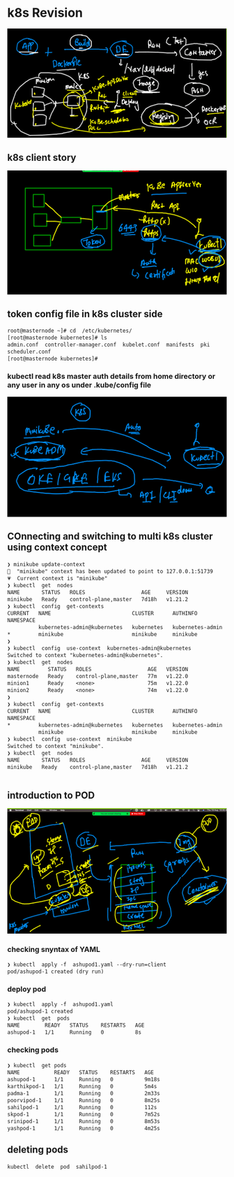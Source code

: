 # k8s Revision 

<img src="k8srev.png">

## k8s client story 

<img src="clientk8s.png">

## token config file in k8s cluster side 

```
root@masternode ~]# cd  /etc/kubernetes/
[root@masternode kubernetes]# ls
admin.conf  controller-manager.conf  kubelet.conf  manifests  pki  scheduler.conf
[root@masternode kubernetes]# 

```

### kubectl read  k8s master auth details  from  home directory or any user in any os under .kube/config file 

<img src="config.png">

## COnnecting and switching to multi k8s cluster using context concept 

```
❯ minikube update-context
🎉  "minikube" context has been updated to point to 127.0.0.1:51739
💗  Current context is "minikube"
❯ kubectl  get  nodes
NAME       STATUS   ROLES                  AGE     VERSION
minikube   Ready    control-plane,master   7d18h   v1.21.2
❯ kubectl  config  get-contexts
CURRENT   NAME                          CLUSTER      AUTHINFO           NAMESPACE
          kubernetes-admin@kubernetes   kubernetes   kubernetes-admin   
*         minikube                      minikube     minikube           
❯ 
❯ kubectl  config  use-context  kubernetes-admin@kubernetes
Switched to context "kubernetes-admin@kubernetes".
❯ kubectl  get  nodes
NAME         STATUS   ROLES                  AGE   VERSION
masternode   Ready    control-plane,master   77m   v1.22.0
minion1      Ready    <none>                 75m   v1.22.0
minion2      Ready    <none>                 74m   v1.22.0
❯ 
❯ kubectl  config  get-contexts
CURRENT   NAME                          CLUSTER      AUTHINFO           NAMESPACE
*         kubernetes-admin@kubernetes   kubernetes   kubernetes-admin   
          minikube                      minikube     minikube           
❯ kubectl  config  use-context  minikube
Switched to context "minikube".
❯ kubectl  get  nodes
NAME       STATUS   ROLES                  AGE     VERSION
minikube   Ready    control-plane,master   7d18h   v1.21.2


```

## introduction to POD

<img src="pod.png">

### checking snyntax of YAML 

```
❯ kubectl  apply -f  ashupod1.yaml --dry-run=client
pod/ashupod-1 created (dry run)

```

### deploy pod 

```
❯ kubectl  apply -f  ashupod1.yaml
pod/ashupod-1 created
❯ kubectl  get  pods
NAME        READY   STATUS    RESTARTS   AGE
ashupod-1   1/1     Running   0          8s

```

### checking pods 

```
❯ kubectl  get pods
NAME           READY   STATUS    RESTARTS   AGE
ashupod-1      1/1     Running   0          9m18s
karthikpod-1   1/1     Running   0          5m4s
padma-1        1/1     Running   0          2m33s
poorvipod-1    1/1     Running   0          8m25s
sahilpod-1     1/1     Running   0          112s
skpod-1        1/1     Running   0          7m52s
srinipod-1     1/1     Running   0          8m53s
yashpod-1      1/1     Running   0          4m25s

```


##  deleting pods 

```
kubectl  delete  pod  sahilpod-1

```
